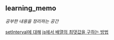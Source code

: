 ## learning_memo

*공부한 내용을 정리하는 공간*

[setInterval에 대해](https://github.com/hamelln/learning_memo/blob/main/setInterval.md)
[js에서 배열의 최댓값을 구하는 방법](https://github.com/hamelln/learning_memo/blob/main/How%20to%20get%20max%20value%20in%20array.md)
